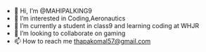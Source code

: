 - 👋 Hi, I’m @MAHIPALKING9
- 👀 I’m interested in Coding,Aeronautics
- 🌱 I’m currently a student in class9 and learning coding at WHJR
- 💞️ I’m looking to collaborate on gaming
- 📫 How to reach me 
thapakomal57@gmail.com

<!---
MAHIPALKING9/MAHIPALKING9 is a ✨ special ✨ repository because its `README.md` (this file) appears on your GitHub profile.
You can click the Preview link to take a look at your changes.
--->
